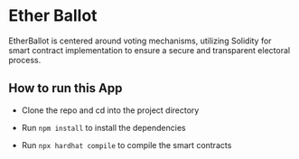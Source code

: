 # Ether Ballot

EtherBallot is centered around voting mechanisms, utilizing Solidity for smart contract implementation to ensure a secure and transparent electoral process.

## How to run this App

- Clone the repo and cd into the project directory

- Run `npm install` to install the dependencies

- Run `npx hardhat compile` to compile the smart contracts